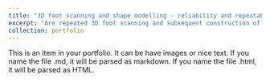 ```yaml
---
title: "3D foot scanning and shape modelling - reliability and repeatability"
excerpt: "Are repeated 3D foot scanning and subsequent construction of statistical shape models reliable and repeatable? <br/><img src='/images/foot_ssm_rel_cover.png'>"
collection: portfolio
---
```


This is an item in your portfolio. It can be have images or nice text. If you name the file .md, it will be parsed as markdown. If you name the file .html, it will be parsed as HTML. 
